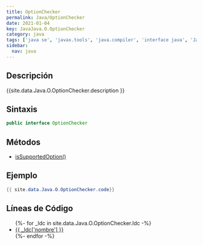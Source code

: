 ```yaml
---
title: OptionChecker
permalink: Java/OptionChecker
date: 2021-01-04
key: JavaJava.O.OptionChecker
category: java
tags: ['java se', 'javax.tools', 'java.compiler', 'interface java', 'Java 1.6']
sidebar: 
  nav: java
---
```


## Descripción
{{site.data.Java.O.OptionChecker.description }}

## Sintaxis
~~~java
public interface OptionChecker
~~~

## Métodos
* [isSupportedOption()](/Java/OptionChecker/isSupportedOption)

## Ejemplo
~~~java
{{ site.data.Java.O.OptionChecker.code}}
~~~

## Líneas de Código
<ul>
{%- for _ldc in site.data.Java.O.OptionChecker.ldc -%}
   <li>
       <a href="{{_ldc['url'] }}">{{ _ldc['nombre'] }}</a>
   </li>
{%- endfor -%}
</ul>

